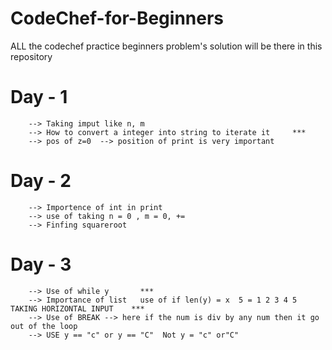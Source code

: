 # CodeChef-for-Beginners
ALL the codechef practice beginners problem's solution will be there in this repository

# Day - 1 
        --> Taking imput like n, m
        --> How to convert a integer into string to iterate it     ***
        --> pos of z=0  --> position of print is very important
# Day - 2
        --> Importence of int in print
        --> use of taking n = 0 , m = 0, +=
        --> Finfing squareroot 
# Day - 3
        --> Use of while y       ***
        --> Importance of list   use of if len(y) = x  5 = 1 2 3 4 5  TAKING HORIZONTAL INPUT    ***
        --> Use of BREAK --> here if the num is div by any num then it go out of the loop
        --> USE y == "c" or y == "C"  Not y = "c" or"C"

